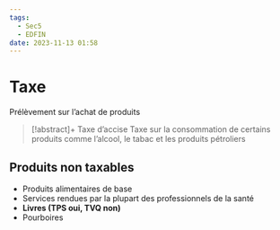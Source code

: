 ```yaml
---
tags:
  - Sec5
  - EDFIN
date: 2023-11-13 01:58
---
```


# Taxe

Prélèvement sur l’achat de produits

> [!abstract]+ Taxe d’accise
> Taxe sur la consommation de certains produits comme l’alcool, le tabac et les produits pétroliers

## Produits non taxables

- Produits alimentaires de base
- Services rendues par la plupart des professionnels de la santé
- **Livres (TPS oui, TVQ non)**
- Pourboires